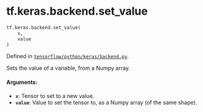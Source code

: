<div itemscope itemtype="http://developers.google.com/ReferenceObject">
<meta itemprop="name" content="tf.keras.backend.set_value" />
<meta itemprop="path" content="Stable" />
</div>

# tf.keras.backend.set_value

``` python
tf.keras.backend.set_value(
    x,
    value
)
```



Defined in [`tensorflow/python/keras/backend.py`](https://www.tensorflow.org/code/tensorflow/python/keras/backend.py).

Sets the value of a variable, from a Numpy array.

#### Arguments:

* <b>`x`</b>: Tensor to set to a new value.
* <b>`value`</b>: Value to set the tensor to, as a Numpy array
        (of the same shape).